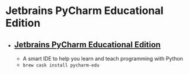 # Jetbrains PyCharm Educational Edition
- [Jetbrains PyCharm Educational Edition](https://www.jetbrains.com/pycharm-edu/)
  - 
  - A smart IDE to help you learn and teach programming with Python
  - `brew cask install pycharm-edu`
